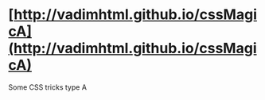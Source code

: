 # [http://vadimhtml.github.io/cssMagicA](http://vadimhtml.github.io/cssMagicA)
Some CSS tricks type A
